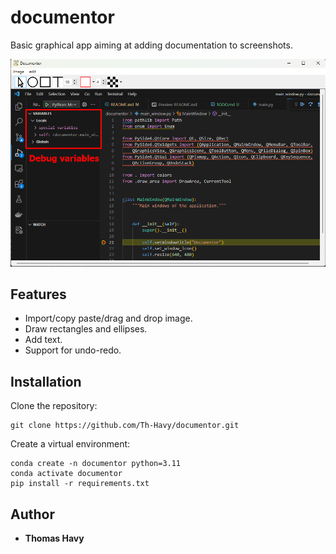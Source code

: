 # documentor

Basic graphical app aiming at adding documentation to screenshots.

![app image](readme_image.png)

## Features

* Import/copy paste/drag and drop image.
* Draw rectangles and ellipses.
* Add text.
* Support for undo-redo.

## Installation

Clone the repository:

```
git clone https://github.com/Th-Havy/documentor.git
```

Create a virtual environment:

```
conda create -n documentor python=3.11
conda activate documentor
pip install -r requirements.txt
```

## Author

* **Thomas Havy**